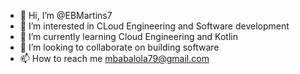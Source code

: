 - 👋 Hi, I’m @EBMartins7
- 👀 I’m interested in CLoud Engineering and Software development
- 🌱 I’m currently learning Cloud Engineering and Kotlin
- 💞️ I’m looking to collaborate on building software
- 📫 How to reach me mbabalola79@gmail.com

<!---
EBMartins7/EBMartins7 is a ✨ special ✨ repository because its `README.md` (this file) appears on your GitHub profile.
You can click the Preview link to take a look at your changes.
--->
